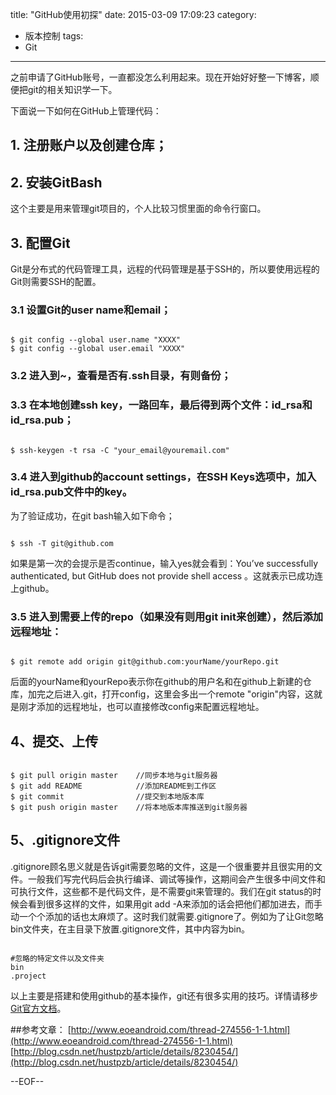 title: "GitHub使用初探"
date: 2015-03-09 17:09:23
category: 
- 版本控制 
tags:
- Git
---

之前申请了GitHub账号，一直都没怎么利用起来。现在开始好好整一下博客，顺便把git的相关知识学一下。

<!-- more -->

下面说一下如何在GitHub上管理代码：

## 1. 注册账户以及创建仓库；

## 2. 安装GitBash

这个主要是用来管理git项目的，个人比较习惯里面的命令行窗口。

## 3. 配置Git

Git是分布式的代码管理工具，远程的代码管理是基于SSH的，所以要使用远程的Git则需要SSH的配置。

### 3.1 设置Git的user name和email；

<pre><code class="language-git">
$ git config --global user.name "XXXX"
$ git config --global user.email "XXXX"
</code></pre>

### 3.2 进入到~，查看是否有.ssh目录，有则备份；

### 3.3 在本地创建ssh key，一路回车，最后得到两个文件：id_rsa和id_rsa.pub；

<pre><code class="language-git">
$ ssh-keygen -t rsa -C "your_email@youremail.com"
</code></pre>

### 3.4 进入到github的account settings，在SSH Keys选项中，加入id_rsa.pub文件中的key。

为了验证成功，在git bash输入如下命令；

<pre><code class="language-git">
$ ssh -T git@github.com
</code></pre>

如果是第一次的会提示是否continue，输入yes就会看到：You’ve successfully authenticated, but GitHub does not provide shell access 。这就表示已成功连上github。

### 3.5 进入到需要上传的repo（如果没有则用git init来创建），然后添加远程地址：

<pre><code class="language-git">
$ git remote add origin git@github.com:yourName/yourRepo.git
</code></pre>

后面的yourName和yourRepo表示你在github的用户名和在github上新建的仓库，加完之后进入.git，打开config，这里会多出一个remote "origin"内容，这就是刚才添加的远程地址，也可以直接修改config来配置远程地址。

## 4、提交、上传

<pre><code class="language-git">
$ git pull origin master	//同步本地与git服务器
$ git add README		    //添加README到工作区
$ git commit			    //提交到本地版本库
$ git push origin master	//将本地版本库推送到git服务器
</code></pre>

## 5、.gitignore文件

.gitignore顾名思义就是告诉git需要忽略的文件，这是一个很重要并且很实用的文件。一般我们写完代码后会执行编译、调试等操作，这期间会产生很多中间文件和可执行文件，这些都不是代码文件，是不需要git来管理的。我们在git status的时候会看到很多这样的文件，如果用git add -A来添加的话会把他们都加进去，而手动一个个添加的话也太麻烦了。这时我们就需要.gitignore了。例如为了让Git忽略bin文件夹，在主目录下放置.gitignore文件，其中内容为bin。

<pre><code class="language-git">
#忽略的特定文件以及文件夹
bin
.project
</code></pre>

以上主要是搭建和使用github的基本操作，git还有很多实用的技巧。详情请移步[Git官方文档](http://git-scm.com/doc)。


##参考文章：
[http://www.eoeandroid.com/thread-274556-1-1.html](http://www.eoeandroid.com/thread-274556-1-1.html)
[http://blog.csdn.net/hustpzb/article/details/8230454/](http://blog.csdn.net/hustpzb/article/details/8230454/)

--EOF--
